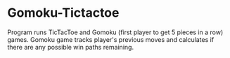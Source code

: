 # Gomoku-Tictactoe
Program runs TicTacToe and Gomoku (first player to get 5 pieces in a row) games. Gomoku game tracks player's previous moves and calculates if there are any possible win paths remaining. 
